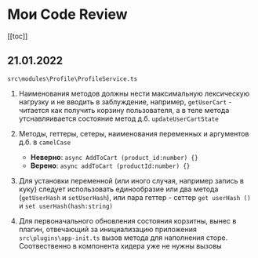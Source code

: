 # Мои Code Review

[[toc]]

## 21.01.2022

`src\modules\Profile\ProfileService.ts`

1. Наименования методов должны нести максимальную лексическую нагрузку 
   и не вводить в заблуждение, например,
   `getUserCart` - читается как получить корзину пользователя, а в теле метода утснавляивается состояние 
   метод д.б. `updateUserCartState`  
  
2. Методы, геттеры, сетеры, наименования переменных и аргументов д.б. в `camelCase`
   - **Неверно**: `async AddToCart (product_id:number) {}`
   - **Верено**:  `async addToCart (productId:number) {}` 

3. Для установки переменной (или иного случая, например запись в куку) 
   следует использовать единообразие или два метода (`getUserHash` и `setUserHash`),
   или пара геттер - сеттер `get userHash ()` и `set userHash(hash:string)`  

4. Для первоначального обновления состояния корзитны, вынес в плагин, отвечающий за инициализацию приложения
   `src\plugins\app-init.ts`  вызов метода для наполнения сторе.
   Соотвественно в компонента хидера уже не нужны вызовы